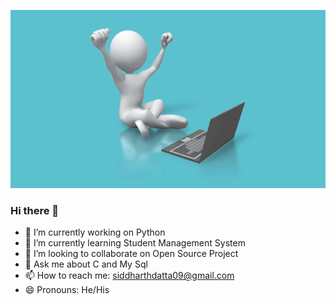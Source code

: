<p align="centre">
  <img width="1000px" src="https://github.com/Siddharthdatta/Siddharthdatta/blob/main/animated-gifs.gif" alt="Animated gif"
</p>   
  
### Hi there 👋

- 🔭 I’m currently working on Python
- 🌱 I’m currently learning Student Management System 
- 👯 I’m looking to collaborate on Open Source Project
- 💬 Ask me about C and My Sql
- 📫 How to reach me: siddharthdatta09@gmail.com
- 😄 Pronouns: He/His

